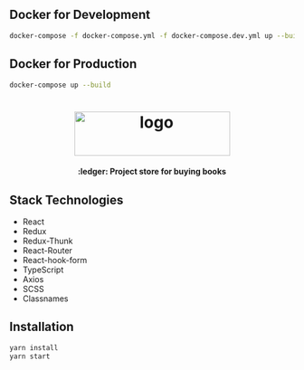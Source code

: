 ## Docker for Development
```bash
docker-compose -f docker-compose.yml -f docker-compose.dev.yml up --build
```

## Docker for Production
```bash
docker-compose up --build
```

<h1 align="center">
    <img width="275" height="78" src="https://user-images.githubusercontent.com/32206164/84589665-cf725680-ae38-11ea-828b-b20eada43eae.png" alt="logo">
</h1>

<h4 align="center">:ledger: Project store for buying books</h4>

## Stack Technologies

- React
- Redux
- Redux-Thunk
- React-Router
- React-hook-form
- TypeScript
- Axios
- SCSS
- Classnames

## Installation

```bash
yarn install
yarn start
```